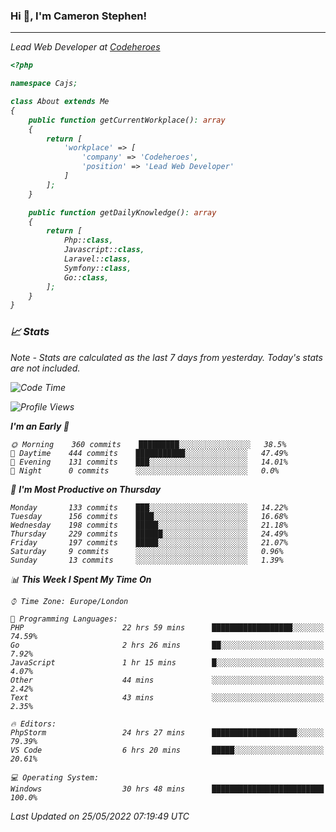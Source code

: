 ### Hi 👋, I'm Cameron Stephen!
<hr>
<p><em>Lead Web Developer at <a href="https://codeheroes.co.uk">Codeheroes</a></p>


```php
<?php

namespace Cajs;

class About extends Me
{
    public function getCurrentWorkplace(): array
    {
        return [
            'workplace' => [
                'company' => 'Codeheroes',
                'position' => 'Lead Web Developer'
            ]
        ];
    }

    public function getDailyKnowledge(): array
    {
        return [
            Php::class,
            Javascript::class,
            Laravel::class,
            Symfony::class,
            Go::class,
        ];
    }
}
```

### 📈 Stats
<p><em>Note - Stats are calculated as the last 7 days from yesterday. Today's stats are not included.</em></p>


<!--START_SECTION:waka-->
![Code Time](http://img.shields.io/badge/Code%20Time-2%2C902%20hrs%2014%20mins-blue)

![Profile Views](http://img.shields.io/badge/Profile%20Views-0-blue)

**I'm an Early 🐤** 

```text
🌞 Morning    360 commits    █████████░░░░░░░░░░░░░░░░   38.5% 
🌆 Daytime    444 commits    ███████████░░░░░░░░░░░░░░   47.49% 
🌃 Evening    131 commits    ███░░░░░░░░░░░░░░░░░░░░░░   14.01% 
🌙 Night      0 commits      ░░░░░░░░░░░░░░░░░░░░░░░░░   0.0%

```
📅 **I'm Most Productive on Thursday** 

```text
Monday       133 commits    ███░░░░░░░░░░░░░░░░░░░░░░   14.22% 
Tuesday      156 commits    ████░░░░░░░░░░░░░░░░░░░░░   16.68% 
Wednesday    198 commits    █████░░░░░░░░░░░░░░░░░░░░   21.18% 
Thursday     229 commits    ██████░░░░░░░░░░░░░░░░░░░   24.49% 
Friday       197 commits    █████░░░░░░░░░░░░░░░░░░░░   21.07% 
Saturday     9 commits      ░░░░░░░░░░░░░░░░░░░░░░░░░   0.96% 
Sunday       13 commits     ░░░░░░░░░░░░░░░░░░░░░░░░░   1.39%

```


📊 **This Week I Spent My Time On** 

```text
⌚︎ Time Zone: Europe/London

💬 Programming Languages: 
PHP                      22 hrs 59 mins      ██████████████████░░░░░░░   74.59% 
Go                       2 hrs 26 mins       ██░░░░░░░░░░░░░░░░░░░░░░░   7.92% 
JavaScript               1 hr 15 mins        █░░░░░░░░░░░░░░░░░░░░░░░░   4.07% 
Other                    44 mins             ░░░░░░░░░░░░░░░░░░░░░░░░░   2.42% 
Text                     43 mins             ░░░░░░░░░░░░░░░░░░░░░░░░░   2.35%

🔥 Editors: 
PhpStorm                 24 hrs 27 mins      ███████████████████░░░░░░   79.39% 
VS Code                  6 hrs 20 mins       █████░░░░░░░░░░░░░░░░░░░░   20.61%

💻 Operating System: 
Windows                  30 hrs 48 mins      █████████████████████████   100.0%

```


 Last Updated on 25/05/2022 07:19:49 UTC
<!--END_SECTION:waka-->
